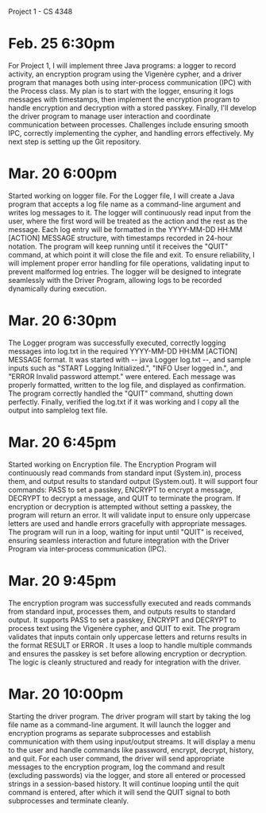 Project 1 - CS 4348

# Feb. 25 6:30pm

For Project 1, I will implement three Java programs: a logger to record activity, an encryption program using the Vigenère cypher, 
and a driver program that manages both using inter-process communication (IPC) with the Process class. My plan is to start 
with the logger, ensuring it logs messages with timestamps, then implement the encryption program to handle encryption and decryption 
with a stored passkey. Finally, I'll develop the driver program to manage user interaction and coordinate communication between processes. 
Challenges include ensuring smooth IPC, correctly implementing the cypher, and handling errors effectively. My next step is setting 
up the Git repository.

# Mar. 20 6:00pm

Started working on logger file. For the Logger file, I will create a Java program that accepts a log file name as a command-line 
argument and writes log messages to it. The logger will continuously read input from the user, where the first word will be treated 
as the action and the rest as the message. Each log entry will be formatted in the YYYY-MM-DD HH:MM [ACTION] MESSAGE structure, 
with timestamps recorded in 24-hour notation. The program will keep running until it receives the "QUIT" command, at which point 
it will close the file and exit. To ensure reliability, I will implement proper error handling for file operations, validating 
input to prevent malformed log entries. The logger will be designed to integrate seamlessly with the Driver Program, allowing logs 
to be recorded dynamically during execution.

# Mar. 20 6:30pm

The Logger program was successfully executed, correctly logging messages into log.txt in the required YYYY-MM-DD HH:MM [ACTION] MESSAGE format. 
It was started with -- java Logger log.txt --, and sample inputs such as "START Logging Initialized.", "INFO User logged in.", 
and "ERROR Invalid password attempt." were entered. Each message was properly formatted, written to the log file, 
and displayed as confirmation. The program correctly handled the "QUIT" command, shutting down perfectly. Finally, verified the log.txt if it 
was working and I copy all the output into samplelog text file.

# Mar. 20 6:45pm

Started working on Encryption file. The Encryption Program will continuously read commands from standard input (System.in), process them, and output results to standard output (System.out). It will support four commands: PASS <key> to set a passkey, ENCRYPT <text> to encrypt a message, DECRYPT <text> to decrypt a message, and QUIT to terminate the program. If encryption or decryption is attempted without setting a passkey, the program will return an error. It will validate input to ensure only uppercase letters are used and handle errors gracefully with appropriate messages. The program will run in a loop, waiting for input until "QUIT" is received, ensuring seamless interaction and future integration with the Driver Program via inter-process communication (IPC).

# Mar. 20 9:45pm

The encryption program was successfully executed and reads commands from standard input, processes them, and outputs results to standard output. 
It supports PASS to set a passkey, ENCRYPT and DECRYPT to process text using the Vigenère cypher, and QUIT to exit. 
The program validates that inputs contain only uppercase letters and returns results in the format RESULT <text> or ERROR <message>. 
It uses a loop to handle multiple commands and ensures the passkey is set before allowing encryption or decryption. 
The logic is cleanly structured and ready for integration with the driver.

# Mar. 20 10:00pm

Starting the driver program. The driver program will start by taking the log file name as a command-line argument. 
It will launch the logger and encryption programs as separate subprocesses and establish communication with them using input/output streams. 
It will display a menu to the user and handle commands like password, encrypt, decrypt, history, and quit. For each user command, the driver will send appropriate messages to the encryption program, log the command and result (excluding passwords) via the logger, and store all entered or processed strings in a session-based history. 
It will continue looping until the quit command is entered, after which it will send the QUIT signal to both subprocesses and terminate cleanly.
